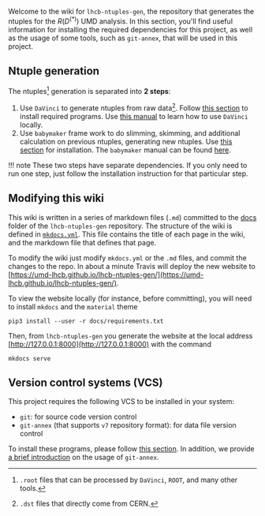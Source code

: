 Welcome to the wiki for `lhcb-ntuples-gen`, the repository that generates the ntuples for the $R(D^{(*)})$ UMD
analysis. In this section, you'll find useful information for installing the required dependencies for this
project, as well as the usage of some tools, such as `git-annex`, that will be used in this project.


## Ntuple generation
The ntuples[^1] generation is separated into **2 steps**:

1. Use `DaVinci` to generate ntuples from raw data[^2].
   Follow [this section](ntupling/installation/#install-docker-to-run-davinci-locally) to install required programs.
   Use [this manual](ntupling/step1_davinci.md) to learn how to use `DaVinci` locally.
2. Use `babymaker` frame work to do slimming, skimming, and additional
   calculation on previous ntuples, generating new ntuples.
   Use [this section](ntupling/installation/#install-babymaker) for installation.
   The `babymaker` manual can be found [here](ntupling/step2_babymaker.md).

!!! note
    These two steps have separate dependencies. If you only need to run one
    step, just follow the installation instruction for that particular step.


## Modifying this wiki
This wiki is written in a series of markdown files (`.md`) committed to the
[docs](https://github.com/umd-lhcb/lhcb-ntuples-gen/tree/master/docs) folder of the
`lhcb-ntuples-gen` repository. The structure of the wiki is defined in
[`mkdocs.yml`](https://github.com/umd-lhcb/lhcb-ntuples-gen/blob/master/mkdocs.yml). This file contains the
title of each page in the wiki, and the markdown file that defines that page.

To modify the wiki just modify `mkdocs.yml` or the `.md` files, and commit the changes to the repo. In about
a minute Travis will deploy the new website to [https://umd-lhcb.github.io/lhcb-ntuples-gen/](https://umd-lhcb.github.io/lhcb-ntuples-gen/).

To view the website locally (for instance, before committing), you will need to install `mkdocs` and
the `material` theme
```
pip3 install --user -r docs/requirements.txt
```
Then, from `lhcb-ntuples-gen` you generate the website at the local address [http://127.0.0.1:8000](http://127.0.0.1:8000) with the command
```
mkdocs serve
```

## Version control systems (VCS)
This project requires the following VCS to be installed in your system:

* `git`: for source code version control
* `git-annex` (that supports `v7` repository format): for data file version
  control

To install these programs, please follow [this section](ntupling/installation/#install-vcs-git-and-git-annex).
In addition, we provide [a brief introduction](software_manuals/git_annex) on the usage of `git-annex`.


[^1]: `.root` files that can be processed by `DaVinci`, `ROOT`, and many other tools.
[^2]: `.dst` files that directly come from CERN.
